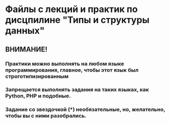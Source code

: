 # Файлы с лекций и практик по дисцпилине "Типы и структуры данных"
## ВНИМАНИЕ!
### Практики можно выполнять на любом языке программирования, главное, чтобы этот язык был строготипизированным
### Запрещается выполнять задания на таких языках, как Python, PHP и подобные.
### Задание со звездочкой (*) необязательные, но, желательно, чтобы вы с ними разобрались.
